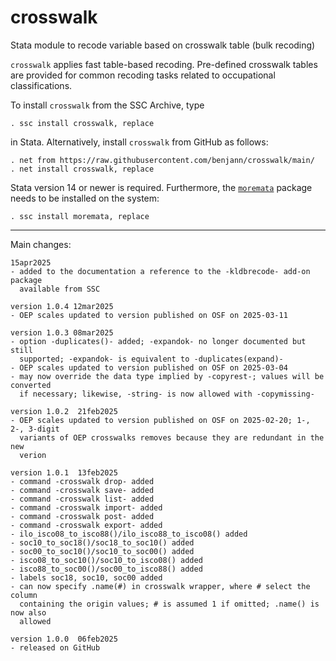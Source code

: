 # crosswalk
Stata module to recode variable based on crosswalk table (bulk recoding)

`crosswalk` applies fast table-based recoding. Pre-defined
crosswalk tables are provided for common recoding tasks related to occupational
classifications.

To install `crosswalk` from the SSC Archive, type

    . ssc install crosswalk, replace

in Stata. Alternatively, install `crosswalk` from GitHub as follows:

    . net from https://raw.githubusercontent.com/benjann/crosswalk/main/
    . net install crosswalk, replace

Stata version 14 or newer is required. Furthermore, the 
[`moremata`](https://github.com/benjann/moremata) package needs to be installed
on the system:

    . ssc install moremata, replace

---

Main changes:


    15apr2025
    - added to the documentation a reference to the -kldbrecode- add-on package
      available from SSC

    version 1.0.4 12mar2025
    - OEP scales updated to version published on OSF on 2025-03-11

    version 1.0.3 08mar2025
    - option -duplicates()- added; -expandok- no longer documented but still
      supported; -expandok- is equivalent to -duplicates(expand)-
    - OEP scales updated to version published on OSF on 2025-03-04
    - may now override the data type implied by -copyrest-; values will be converted
      if necessary; likewise, -string- is now allowed with -copymissing-

    version 1.0.2  21feb2025
    - OEP scales updated to version published on OSF on 2025-02-20; 1-, 2-, 3-digit
      variants of OEP crosswalks removes because they are redundant in the new
      verion

    version 1.0.1  13feb2025
    - command -crosswalk drop- added
    - command -crosswalk save- added
    - command -crosswalk list- added
    - command -crosswalk import- added
    - command -crosswalk post- added
    - command -crosswalk export- added
    - ilo_isco08_to_isco88()/ilo_isco88_to_isco08() added
    - soc10_to_soc18()/soc18_to_soc10() added
    - soc00_to_soc10()/soc10_to_soc00() added
    - isco08_to_soc10()/soc10_to_isco08() added
    - isco88_to_soc00()/soc00_to_isco88() added
    - labels soc18, soc10, soc00 added
    - can now specify .name(#) in crosswalk wrapper, where # select the column
      containing the origin values; # is assumed 1 if omitted; .name() is now also
      allowed

    version 1.0.0  06feb2025
    - released on GitHub
